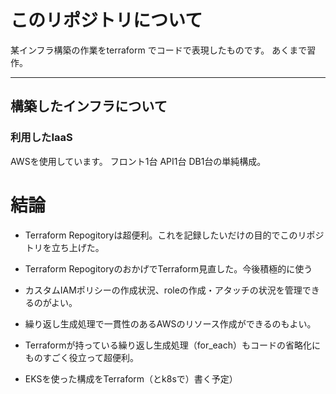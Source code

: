 # このリポジトリについて

某インフラ構築の作業をterraform でコードで表現したものです。
あくまで習作。

---

## 構築したインフラについて
### 利用したIaaS
AWSを使用しています。
フロント1台 API1台 DB1台の単純構成。

# 結論
- Terraform Repogitoryは超便利。これを記録したいだけの目的でこのリポジトリを立ち上げた。
- Terraform RepogitoryのおかげでTerraform見直した。今後積極的に使う
- カスタムIAMポリシーの作成状況、roleの作成・アタッチの状況を管理できるのがよい。
- 繰り返し生成処理で一貫性のあるAWSのリソース作成ができるのもよい。
- Terraformが持っている繰り返し生成処理（for_each）もコードの省略化にものすごく役立って超便利。

- EKSを使った構成をTerraform（とk8sで）書く予定）





